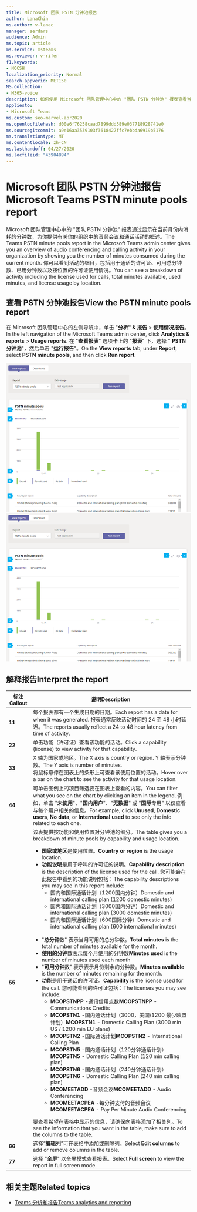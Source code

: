 ```yaml
---
title: Microsoft 团队 PSTN 分钟池报告
author: LanaChin
ms.author: v-lanac
manager: serdars
audience: Admin
ms.topic: article
ms.service: msteams
ms.reviewer: v-rifer
f1.keywords:
- NOCSH
localization_priority: Normal
search.appverid: MET150
MS.collection:
- M365-voice
description: 如何使用 Microsoft 团队管理中心中的 "团队 PSTN 分钟池" 报表查看当前月内组织内消耗的分钟数。
appliesto:
- Microsoft Teams
ms.custom: seo-marvel-apr2020
ms.openlocfilehash: d00e6f76258caad7899ddd589e037718928741e0
ms.sourcegitcommit: a9e16aa3539103f3618427ffc7ebbda6919b5176
ms.translationtype: MT
ms.contentlocale: zh-CN
ms.lasthandoff: 04/27/2020
ms.locfileid: "43904894"
---
```

# <a name="microsoft-teams-pstn-minute-pools-report"></a><span data-ttu-id="471b1-103">Microsoft 团队 PSTN 分钟池报告</span><span class="sxs-lookup"><span data-stu-id="471b1-103">Microsoft Teams PSTN minute pools report</span></span>

<span data-ttu-id="471b1-104">Microsoft 团队管理中心中的 "团队 PSTN 分钟池" 报表通过显示在当前月份内消耗的分钟数，为你提供有关你的组织中的音频会议和通话活动的概述。</span><span class="sxs-lookup"><span data-stu-id="471b1-104">The Teams PSTN minute pools report in the Microsoft Teams admin center gives you an overview of audio conferencing and calling activity in your organization by showing you the number of minutes consumed during the current month.</span></span> <span data-ttu-id="471b1-105">你可以看到活动的细目，包括用于通话的许可证、可用总分钟数、已用分钟数以及按位置的许可证使用情况。</span><span class="sxs-lookup"><span data-stu-id="471b1-105">You can see a breakdown of activity including the license used for calls, total minutes available, used minutes, and license usage by location.</span></span>

## <a name="view-the-pstn-minute-pools-report"></a><span data-ttu-id="471b1-106">查看 PSTN 分钟池报告</span><span class="sxs-lookup"><span data-stu-id="471b1-106">View the PSTN minute pools report</span></span>

<span data-ttu-id="471b1-107">在 Microsoft 团队管理中心的左侧导航中，单击 "**分析" & 报告** > **使用情况报告**。</span><span class="sxs-lookup"><span data-stu-id="471b1-107">In the left navigation of the Microsoft Teams admin center, click **Analytics & reports** > **Usage reports**.</span></span> <span data-ttu-id="471b1-108">在 "**查看报表**" 选项卡上的 "**报表**" 下，选择 " **PSTN 分钟池**"，然后单击 "**运行报告**"。</span><span class="sxs-lookup"><span data-stu-id="471b1-108">On the **View reports** tab, under **Report**, select **PSTN minute pools**, and then click **Run report**.</span></span>

<span data-ttu-id="471b1-109">![管理中心中的 "团队 PSTN 分钟池" 报表的屏幕截图](../media/teams-reports-pstn-minute-pools-with-callouts.png "Microsoft 团队管理中心中具有编号标注的团队 PSTN 分钟池报告的屏幕截图")</span><span class="sxs-lookup"><span data-stu-id="471b1-109">![Screenshot of the Teams PSTN minute pools report in the admin center](../media/teams-reports-pstn-minute-pools-with-callouts.png "Screenshot of the Teams PSTN minute pools report in the Microsoft Teams admin center with numbered callouts")</span></span>

## <a name="interpret-the-report"></a><span data-ttu-id="471b1-110">解释报告</span><span class="sxs-lookup"><span data-stu-id="471b1-110">Interpret the report</span></span>

|<span data-ttu-id="471b1-111">标注</span><span class="sxs-lookup"><span data-stu-id="471b1-111">Callout</span></span> |<span data-ttu-id="471b1-112">说明</span><span class="sxs-lookup"><span data-stu-id="471b1-112">Description</span></span>  |
|--------|-------------|
|<span data-ttu-id="471b1-113">**1**</span><span class="sxs-lookup"><span data-stu-id="471b1-113">**1**</span></span>   |<span data-ttu-id="471b1-114">每个报表都有一个生成日期的日期。</span><span class="sxs-lookup"><span data-stu-id="471b1-114">Each report has a date for when it was generated.</span></span> <span data-ttu-id="471b1-115">报表通常反映活动时间的 24 至 48 小时延迟。</span><span class="sxs-lookup"><span data-stu-id="471b1-115">The reports usually reflect a 24 to 48 hour latency from time of activity.</span></span> |
|<span data-ttu-id="471b1-116">**2**</span><span class="sxs-lookup"><span data-stu-id="471b1-116">**2**</span></span>   |<span data-ttu-id="471b1-117">单击功能（许可证）查看该功能的活动。</span><span class="sxs-lookup"><span data-stu-id="471b1-117">Click a capability (license) to view activity for that capability.</span></span> |
|<span data-ttu-id="471b1-118">**3**</span><span class="sxs-lookup"><span data-stu-id="471b1-118">**3**</span></span>   |<span data-ttu-id="471b1-119">X 轴为国家或地区。</span><span class="sxs-lookup"><span data-stu-id="471b1-119">The X axis is country or region.</span></span> <span data-ttu-id="471b1-120">Y 轴表示分钟数。</span><span class="sxs-lookup"><span data-stu-id="471b1-120">The Y axis is number of minutes.</span></span> <br><span data-ttu-id="471b1-121">将鼠标悬停在图表上的条形上可查看该使用位置的活动。</span><span class="sxs-lookup"><span data-stu-id="471b1-121">Hover over a bar on the chart to see the activity for that usage location.</span></span>  |
|<span data-ttu-id="471b1-122">**4**</span><span class="sxs-lookup"><span data-stu-id="471b1-122">**4**</span></span>   |<span data-ttu-id="471b1-123">可单击图例上的项目筛选要在图表上查看的内容。</span><span class="sxs-lookup"><span data-stu-id="471b1-123">You can filter what you see on the chart by clicking an item in the legend.</span></span> <span data-ttu-id="471b1-124">例如，单击 "**未使用**"、"**国内用户**"、"**无数据**" 或 "**国际**专用" 以仅查看与每个用户相关的信息。</span><span class="sxs-lookup"><span data-stu-id="471b1-124">For example, click **Unused**, **Domestic users**, **No data**, or **International used** to see only the info related to each one.</span></span> |
|<span data-ttu-id="471b1-125">**5**</span><span class="sxs-lookup"><span data-stu-id="471b1-125">**5**</span></span>   |<span data-ttu-id="471b1-126">该表提供按功能和使用位置对分钟池的细分。</span><span class="sxs-lookup"><span data-stu-id="471b1-126">The table gives you a breakdown of minute pools by capability and usage location.</span></span> <ul><li><span data-ttu-id="471b1-127">**国家或地区**是使用位置。</span><span class="sxs-lookup"><span data-stu-id="471b1-127">**Country or region** is the usage location.</span></span> </li><li><span data-ttu-id="471b1-128">**功能说明**是用于呼叫的许可证的说明。</span><span class="sxs-lookup"><span data-stu-id="471b1-128">**Capability description** is the description of the license used for the call.</span></span>  <span data-ttu-id="471b1-129">您可能会在此报告中看到的功能说明包括：</span><span class="sxs-lookup"><span data-stu-id="471b1-129">The capability descriptions you may see in this report include:</span></span> <ul><li><span data-ttu-id="471b1-130">国内和国际通话计划（1200国内分钟）</span><span class="sxs-lookup"><span data-stu-id="471b1-130">Domestic and international calling plan (1200 domestic minutes)</span></span></li><li><span data-ttu-id="471b1-131">国内和国际通话计划（3000国内分钟）</span><span class="sxs-lookup"><span data-stu-id="471b1-131">Domestic and international calling plan (3000 domestic minutes)</span></span></li><li><span data-ttu-id="471b1-132">国内和国际通话计划（600国际分钟）</span><span class="sxs-lookup"><span data-stu-id="471b1-132">Domestic and international calling plan (600 international minutes)</span></span></li></ul></li><br><li><span data-ttu-id="471b1-133">"**总分钟**数" 表示当月可用的总分钟数。</span><span class="sxs-lookup"><span data-stu-id="471b1-133">**Total minutes** is the total number of minutes available for the month.</span></span></li><li><span data-ttu-id="471b1-134">**使用的分钟**数表示每个月使用的分钟数</span><span class="sxs-lookup"><span data-stu-id="471b1-134">**Minutes used** is the number of minutes used each month</span></span></li> <li><span data-ttu-id="471b1-135">"**可用分钟**数" 表示表示月份剩余的分钟数。</span><span class="sxs-lookup"><span data-stu-id="471b1-135">**Minutes available** is the number of minutes remaining for the month.</span></span></li><li><span data-ttu-id="471b1-136">**功能**是用于通话的许可证。</span><span class="sxs-lookup"><span data-stu-id="471b1-136">**Capability** is the license used for the call.</span></span> <span data-ttu-id="471b1-137">您可能看到的许可证包括：</span><span class="sxs-lookup"><span data-stu-id="471b1-137">The licenses you may see include:</span></span><ul><li><span data-ttu-id="471b1-138">**MCOPSTNPP** -通讯信用点数</span><span class="sxs-lookup"><span data-stu-id="471b1-138">**MCOPSTNPP** - Communications Credits</span></span></li><li><span data-ttu-id="471b1-139">**MCOPSTN1** -国内通话计划（3000，美国/1200 最少欧盟计划）</span><span class="sxs-lookup"><span data-stu-id="471b1-139">**MCOPSTN1** - Domestic Calling Plan (3000 min US / 1200 min EU plans)</span></span></li><li><span data-ttu-id="471b1-140">**MCOPSTN2** -国际通话计划</span><span class="sxs-lookup"><span data-stu-id="471b1-140">**MCOPSTN2** - International Calling Plan</span></span></li><li><span data-ttu-id="471b1-141">**MCOPSTN5** -国内通话计划（120分钟通话计划）</span><span class="sxs-lookup"><span data-stu-id="471b1-141">**MCOPSTN5** - Domestic Calling Plan (120 min calling plan)</span></span></li><li><span data-ttu-id="471b1-142">**MCOPSTN6** -国内通话计划（240分钟通话计划）</span><span class="sxs-lookup"><span data-stu-id="471b1-142">**MCOPSTN6** - Domestic Calling Plan (240 min calling plan)</span></span></li><li><span data-ttu-id="471b1-143">**MCOMEETADD** -音频会议</span><span class="sxs-lookup"><span data-stu-id="471b1-143">**MCOMEETADD** - Audio Conferencing</span></span></li><li><span data-ttu-id="471b1-144">**MCOMEETACPEA** -每分钟支付的音频会议</span><span class="sxs-lookup"><span data-stu-id="471b1-144">**MCOMEETACPEA** - Pay Per Minute Audio Conferencing</span></span></li></ul></li> </ul> <span data-ttu-id="471b1-145">要查看希望在表格中显示的信息，请确保向表格添加了相关列。</span><span class="sxs-lookup"><span data-stu-id="471b1-145">To see the information that you want in the table, make sure to add the columns to the table.</span></span>|
|<span data-ttu-id="471b1-146">**6**</span><span class="sxs-lookup"><span data-stu-id="471b1-146">**6**</span></span>   |<span data-ttu-id="471b1-147">选择“**编辑列**”可在表格中添加或删除列。</span><span class="sxs-lookup"><span data-stu-id="471b1-147">Select **Edit columns** to add or remove columns in the table.</span></span>|
|<span data-ttu-id="471b1-148">**7**</span><span class="sxs-lookup"><span data-stu-id="471b1-148">**7**</span></span>   |<span data-ttu-id="471b1-149">选择 "**全屏**" 以全屏模式查看报表。</span><span class="sxs-lookup"><span data-stu-id="471b1-149">Select **Full screen** to view the report in full screen mode.</span></span>|

## <a name="related-topics"></a><span data-ttu-id="471b1-150">相关主题</span><span class="sxs-lookup"><span data-stu-id="471b1-150">Related topics</span></span>

- [<span data-ttu-id="471b1-151">Teams 分析和报告</span><span class="sxs-lookup"><span data-stu-id="471b1-151">Teams analytics and reporting</span></span>](teams-reporting-reference.md)